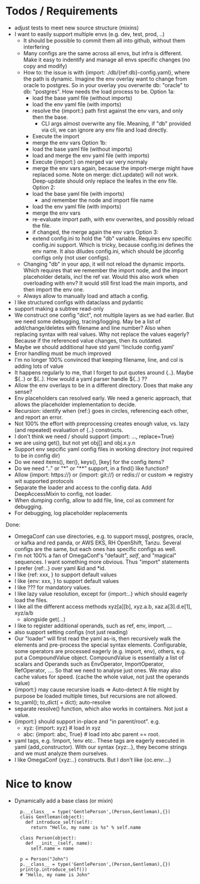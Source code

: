 
# Todos / Requirements

- adjust tests to meet new source structure (mixins)
- I want to easily support multiple envs (e.g. dev, test, prod, ..)
  - It should be possible to commit them all into github, without them interfering
  - Many configs are the same across all envs, but infra is different. Make it easy
    to indentify and manage all envs specific changes (no copy and modify)
  - How to: the issue is with {import: ./db/{ref:db}-config.yaml}, where the path is dynamic. Imagine the env overlay want to change from oracle to postgres. So in your overlay you overwrite db: "oracle" to db: "postgres". How needs the load process to be.
  Option 1a:
    - load the base yaml file (without imports)
    - load the env yaml file (with imports)
    - resolve the {import:} path first against the env vars, and only then the base.
      - CLI args almost overwrite any file. Meaning, if "db" provided via cli, we can ignore any env file and load directly.
    - Execute the import
    - merge the env vars
  Option 1b:
    - load the base yaml file (without imports)
    - load and merge the env yaml file (with imports)
    - Execute {import:} on merged var very normaly
    - merge the env vars again, because the import-merge might have replaced some.
      Note on merge: dict.update() will not work. Deep-update should only replace the leafes in the env file.
  Option 2:
    - load the base yaml file (with imports)
      - and remember the node and import file name
    - load the env yaml file (with imports)
    - merge the env vars
    - re-evaluate import path, with env overwrites, and possibly reload the file.
    - if changed, the merge again the env vars
  Option 3:
    - extend config.ini to hold the "db" variable. Requires env specific config.ini support. Which is tricky, because config.ini defines the env name. It also diludes config.ini, which should be jdconfig configs only (not user configs).
  - Changing "db" in your app, it will not reload the dynamic imports.
    Which requires that we remember the import node, and the import placeholder details, incl the ref var. Would this also work when overloading with env? It would still first load the main imports, and then import the env one.
  - Always allow to manually load and attach a config.
- I like structured configs with dataclass and pydantic
- support making a subtree read-only
- We construct one config "dict", not multiple layers as we had earlier. But we need
  some debugging, tracing/logging. May be a list of add/change/deletes with filename
  and line number? Also when replacing syntax with real values. Why not replace the
  values eagerly? Because if the referenced value changes, then its outdated.
- Maybe we should additional have std yaml '!include config.yaml'
- Error handling must be much improved
- I'm no longer 100% convinced that keeping filename, line, and col is adding lots of value
- It happens regularly to me, that I forget to put quotes around {..}.
  Maybe ${..} or $(..). How would a yaml parser handle ${..} ??
- Allow the env overlays to be in a different directory. Does that make any sense?
- Env placeholders can resolved early. We need a generic approach, that allows
  the placeholder implementation to decide.
- Recursion: identify when {ref:} goes in circles, referencing each other, and
  report an error.
- Not 100% the effort with preprocessing creates enough value, vs. lazy (and repeated)
  evaluation of {..} constructs.
- I don't think we need / should support {import: ..., replace=True}
- we are using get(), but not yet obj[] and obj.x.y.n
- Support env sepcific yaml config files in working directory (not required to be in config dir)
- Do we need items(), iter(), keys(), [key] for the config items?
- Do we need ".." or "*" or "**" support, in a find() like function?
- Allow {import: https://} or {import: git://} or redis:// or custom => registry wit supported protocols
- Separate the loader and access to the config data. Add DeepAccessMixin to config, not loader.
- When dumping config, allow to add file, line, col as comment for debugging.
- For debugging, log placeholder replacements

Done:
- OmegaConf can use directories, e.g. to support mssql, postgres, oracle, or
  kafka and red panda, or AWS EKS, RH OpenShift, Tanzu. Several configs are the same,
  but each ones has specific configs as well.
- I'm not 100% a fan of OmegaConf's "default", _self_, and "magical" sequences. I want
  something more obvious. Thus "import" statements
- I prefer {ref:..} over yaml &id and *id.
- I like {ref: xxx, <default>} to support default values
- I like {env: xxx, <default>} to support default values
- I like ??? for mandatory values.
- I like lazy value resolution, except for {import:..} which should eagerly load
  the files.
- I like all the different access methods xyz[a][b], xyz.a.b, xaz.a[3].d.e[1], xyz/a/b
  - alongside get(...)
- I like to register additional operands, such as ref, env, import, ...
- also support setting configs (not just reading)
- Our "loader" will first read the yaml as-is, then recursively walk the elements
  and pre-process the special syntax elements.
  Configurable, some operators are processed eagerly (e.g. import, env), others,
  e.g. put a CompoundValue object. CompoundValue is essentially a list of scalars and
  Operands such as EnvOperator, ImportOperator, RefOperator, .... So that we need
  to analyse just ones. We may also cache values for speed. (cache the whole value,
  not just the operands value)
- {import:} may cause recursive loads => Auto-detect
  A file might by purpose be loaded multiple times, but recursions are not allowed.
- to_yaml(); to_dict(<type> = dict); auto-resolve
- separate resolve() function, which also works in containers. Not just a value.
- {import:} should support in-place and "in parent/root". e.g.
  - xyz: {import: xyz}   # load in xyz
  - abc: {import: abc, True}  # load into abc parent == root.
- yaml tags, e.g. !import, !env etc.. These tags are eagerly executed in yaml (add_constructor).
  With our syntax {xyz:..}, they become strings and we must analyze them ourselves.
- I like OmegaConf {xyz:..} constructs. But I don't like {oc.env:...}

# Nice to know

- Dynamically add a base class (or mixin)
  ```
    p.__class__ = type('GentlePerson',(Person,Gentleman),{})
    class Gentleman(object):
      def introduce_self(self):
        return "Hello, my name is %s" % self.name

    class Person(object):
      def __init__(self, name):
        self.name = name

    p = Person("John")
    p.__class__ = type('GentlePerson',(Person,Gentleman),{})
    print(p.introduce_self())
    # "Hello, my name is John"
  ```